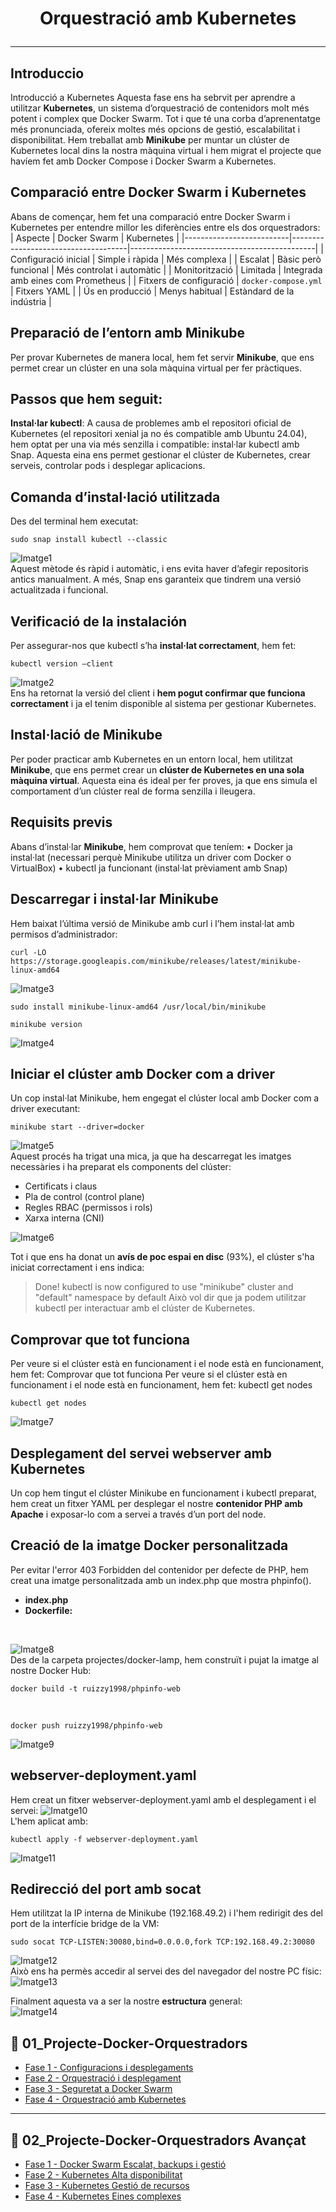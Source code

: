 # <p align="center"> Orquestració amb Kubernetes   </p>
------------
## Introduccio
Introducció a Kubernetes
Aquesta fase ens ha sebrvit per aprendre a utilitzar **Kubernetes**, un sistema d’orquestració de contenidors molt més potent i complex que Docker Swarm. Tot i que té una corba d’aprenentatge més pronunciada, ofereix moltes més opcions de gestió, escalabilitat i disponibilitat.
Hem treballat amb **Minikube** per muntar un clúster de Kubernetes local dins la nostra màquina virtual i hem migrat el projecte que havíem fet amb Docker Compose i Docker Swarm a Kubernetes.

## Comparació entre Docker Swarm i Kubernetes
Abans de començar, hem fet una comparació entre Docker Swarm i Kubernetes per entendre millor les diferències entre els dos orquestradors:
| Aspecte                  | Docker Swarm                        | Kubernetes                                   |
|--------------------------|-------------------------------------|----------------------------------------------|
| Configuració inicial     | Simple i ràpida                     | Més complexa                                 |
| Escalat                  | Bàsic però funcional                | Més controlat i automàtic                    |
| Monitorització           | Limitada                            | Integrada amb eines com Prometheus           |
| Fitxers de configuració  | `docker-compose.yml`               | Fitxers YAML                                 |
| Ús en producció          | Menys habitual                      | Estàndard de la indústria                    |

## Preparació de l’entorn amb Minikube 	
Per provar Kubernetes de manera local, hem fet servir **Minikube**, que ens permet crear un clúster en una sola màquina virtual per fer pràctiques.

## Passos que hem seguit:
**Instal·lar kubectl**:
A causa de problemes amb el repositori oficial de Kubernetes (el repositori xenial ja no és compatible amb Ubuntu 24.04), hem optat per una via més senzilla i compatible: instal·lar kubectl amb Snap.
Aquesta eina ens permet gestionar el clúster de Kubernetes, crear serveis, controlar pods i desplegar aplicacions.

## Comanda d’instal·lació utilitzada
Des del terminal hem executat:
```
sudo snap install kubectl --classic
```
![Imatge1](Imatges/1.png)
<br>
Aquest mètode és ràpid i automàtic, i ens evita haver d’afegir repositoris antics manualment. A més, Snap ens garanteix que tindrem una versió actualitzada i funcional.

## Verificació de la instalación
Per assegurar-nos que kubectl s’ha **instal·lat correctament**, hem fet:
```
kubectl version –client
```
![Imatge2](Imatges/2.png)
<br>
Ens ha retornat la versió del client i **hem pogut confirmar que funciona correctament** i ja el tenim disponible al sistema per gestionar Kubernetes.

## Instal·lació de Minikube
Per poder practicar amb Kubernetes en un entorn local, hem utilitzat **Minikube**, que ens permet crear un **clúster de Kubernetes en una sola màquina virtual**.
Aquesta eina és ideal per fer proves, ja que ens simula el comportament d’un clúster real de forma senzilla i lleugera.

## Requisits previs
Abans d’instal·lar **Minikube**, hem comprovat que teníem:
•	Docker ja instal·lat (necessari perquè Minikube utilitza un driver com Docker o VirtualBox)
•	kubectl ja funcionant (instal·lat prèviament amb Snap)

## Descarregar i instal·lar Minikube
Hem baixat l’última versió de Minikube amb curl i l’hem instal·lat amb permisos d’administrador:
```
curl -LO https://storage.googleapis.com/minikube/releases/latest/minikube-linux-amd64
```
![Imatge3](Imatges/3.png)
<br>
```
sudo install minikube-linux-amd64 /usr/local/bin/minikube
```
```
minikube version
```
![Imatge4](Imatges/4.png)
<br>
## Iniciar el clúster amb Docker com a driver
Un cop instal·lat Minikube, hem engegat el clúster local amb Docker com a driver executant:
```
minikube start --driver=docker
```
![Imatge5](Imatges/5.png)
<br>
Aquest procés ha trigat una mica, ja que ha descarregat les imatges necessàries i ha preparat els components del clúster:

- Certificats i claus <br>
- Pla de control (control plane) <br>
- Regles RBAC (permissos i rols) <br>
- Xarxa interna (CNI) <br>


![Imatge6](Imatges/6.png)
<br>

Tot i que ens ha donat un **avís de poc espai en disc** (93%), el clúster s'ha iniciat correctament i ens indica:
> Done! kubectl is now configured to use "minikube" cluster and "default" namespace by default
Això vol dir que ja podem utilitzar kubectl per interactuar amb el clúster de Kubernetes.
## Comprovar que tot funciona
Per veure si el clúster està en funcionament i el node està en funcionament, hem fet:
Comprovar que tot funciona
Per veure si el clúster està en funcionament i el node està en funcionament, hem fet:
kubectl get nodes
```
kubectl get nodes
```
![Imatge7](Imatges/7.png)
<br>
## Desplegament del servei webserver amb Kubernetes
Un cop hem tingut el clúster Minikube en funcionament i kubectl preparat, hem creat un fitxer YAML per desplegar el nostre **contenidor PHP amb Apache** i exposar-lo com a servei a través d’un port del node.
## Creació de la imatge Docker personalitzada
Per evitar l'error 403 Forbidden del contenidor per defecte de PHP, hem creat una imatge personalitzada amb un index.php que mostra phpinfo().
- **index.php** <br>
- **Dockerfile:** <br>
<br>

![Imatge8](Imatges/8.png)
<br>
Des de la carpeta projectes/docker-lamp, hem construït i pujat la imatge al nostre Docker Hub:
<br>
```
docker build -t ruizzy1998/phpinfo-web
```
<br>

````
docker push ruizzy1998/phpinfo-web
````

![Imatge9](Imatges/9.png)
<br>
## webserver-deployment.yaml
Hem creat un fitxer webserver-deployment.yaml amb el desplegament i el servei:
![Imatge10](Imatges/10.png)
<br>
L'hem aplicat amb:
````
kubectl apply -f webserver-deployment.yaml
````
![Imatge11](Imatges/11.png)
<br>
## Redirecció del port amb socat
Hem utilitzat la IP interna de Minikube (192.168.49.2) i l'hem redirigit des del port de la interfície bridge de la VM:
```
sudo socat TCP-LISTEN:30080,bind=0.0.0.0,fork TCP:192.168.49.2:30080
```
![Imatge12](Imatges/12.png)
<br>
Això ens ha permès accedir al servei des del navegador del nostre PC físic:
![Imatge13](Imatges/13.png)
<br>

Finalment aquesta va a ser la nostre **estructura** general:
<br>
![Imatge14](Imatges/14.png)





## 📁 01_Projecte-Docker-Orquestradors

- [Fase 1 - Configuracions i desplegaments](https://github.com/miguelIH/Projecte-Github/blob/main/01_Projecte-Docker-Orquestradors-Basic/Fase_1_Configuracions_i_desplegament_amb_Docker_Compose/Documentacio.md)
- [Fase 2 - Orquestració i desplegament](https://github.com/miguelIH/Projecte-Github/blob/main/01_Projecte-Docker-Orquestradors-Basic/Fase_2_Orquestraci%C3%B3_i_desplegament_amb_Docker_Swarm/Documentacio.md)
- [Fase 3 - Seguretat a Docker Swarm](https://github.com/miguelIH/Projecte-Github/blob/main/01_Projecte-Docker-Orquestradors-Basic/Fase_3_Seguretat_a_Docker_Swarm/Documentacio.md)
- [Fase 4 - Orquestració amb Kubernetes](https://github.com/miguelIH/Projecte-Github/blob/main/01_Projecte-Docker-Orquestradors-Basic/Fase_4_Orquestraci%C3%B3_amb_Kubernetes/Documentacio.md)

---

## 📁 02_Projecte-Docker-Orquestradors Avançat

- [Fase 1 - Docker Swarm Escalat, backups i gestió]([02_Projecte-Docker-Orquestradors/Fase_1_Docker_Swarm_Escalat_backups_i_gestio/Documentacio.md](https://github.com/miguelIH/Projecte-Github/blob/main/02_Projecte-Docker-Orquestradors-Avan%C3%A7at/Fase%201%20Docker%20Swarm%20Escalat%2C%20balanceig%20i%20monitoritzaci%C3%B3/Documentacio.md))
- [Fase 2 - Kubernetes Alta disponibilitat]([02_Projecte-Docker-Orquestradors/Fase_2_Kubernetes_Alta_disponibilitat/Documentacio.md](https://github.com/miguelIH/Projecte-Github/blob/main/02_Projecte-Docker-Orquestradors-Avan%C3%A7at/Fase%202%20Kubernetes%20Alta%20disponiblitat%20i%20Monitorizaci%C3%B3/Documentacio.md))
- [Fase 3 - Kubernetes Gestió de recursos](https://github.com/miguelIH/Projecte-Github/blob/main/02_Projecte-Docker-Orquestradors-Avan%C3%A7at/Fase%203%20Kubernetes%20Gesti%C3%B3%20de%20recursos%2C%20escalat%20i%20balanceig%20de%20c%C3%A0rrega/Documentacio.md)
- [Fase 4 - Kubernetes Eines complexes](https://github.com/miguelIH/Projecte-Github/blob/main/02_Projecte-Docker-Orquestradors-Avan%C3%A7at/Fase%204%20Kubernetes%20eines%20complementaries/Documentacio.md)
